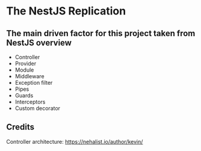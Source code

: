 # The NestJS Replication

## The main driven factor for this project taken from NestJS overview

+ Controller
+ Provider
+ Module
+ Middleware
+ Exception filter
+ Pipes
+ Guards
+ Interceptors
+ Custom decorator

## Credits
Controller architecture: https://nehalist.io/author/kevin/
